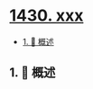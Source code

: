 # [1430. xxx](https://github.com/Tdahuyou/TNotes.leetcode/tree/main/notes/1430.%20xxx)

<!-- region:toc -->

- [1. 📝 概述](#1--概述)

<!-- endregion:toc -->

## 1. 📝 概述
